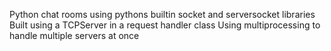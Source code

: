 Python chat rooms using pythons builtin socket and serversocket libraries
Built using a TCPServer in a request handler class
Using multiprocessing to handle multiple servers at once
